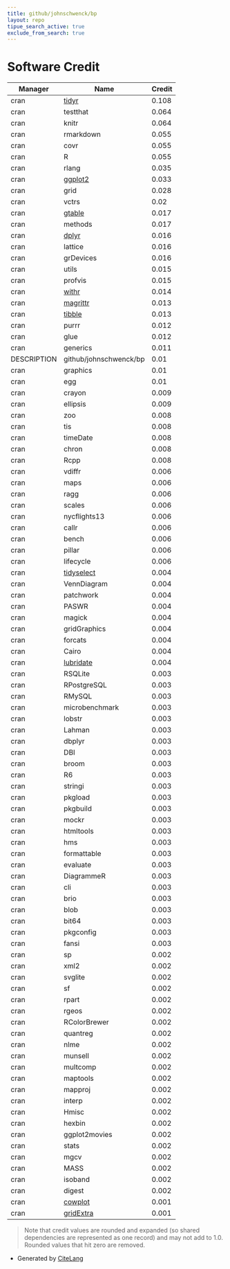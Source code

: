 ```yaml
---
title: github/johnschwenck/bp
layout: repo
tipue_search_active: true
exclude_from_search: true
---
```

# Software Credit

|Manager|Name|Credit|
|-------|----|------|
|cran|[tidyr](https://tidyr.tidyverse.org)|0.108|
|cran|testthat|0.064|
|cran|knitr|0.064|
|cran|rmarkdown|0.055|
|cran|covr|0.055|
|cran|R|0.055|
|cran|rlang|0.035|
|cran|[ggplot2](https://ggplot2.tidyverse.org)|0.033|
|cran|grid|0.028|
|cran|vctrs|0.02|
|cran|[gtable](https://gtable.r-lib.org)|0.017|
|cran|methods|0.017|
|cran|[dplyr](https://dplyr.tidyverse.org)|0.016|
|cran|lattice|0.016|
|cran|grDevices|0.016|
|cran|utils|0.015|
|cran|profvis|0.015|
|cran|[withr](https://withr.r-lib.org)|0.014|
|cran|[magrittr](https://magrittr.tidyverse.org)|0.013|
|cran|[tibble](https://tibble.tidyverse.org/)|0.013|
|cran|purrr|0.012|
|cran|glue|0.012|
|cran|generics|0.011|
|DESCRIPTION|github/johnschwenck/bp|0.01|
|cran|graphics|0.01|
|cran|egg|0.01|
|cran|crayon|0.009|
|cran|ellipsis|0.009|
|cran|zoo|0.008|
|cran|tis|0.008|
|cran|timeDate|0.008|
|cran|chron|0.008|
|cran|Rcpp|0.008|
|cran|vdiffr|0.006|
|cran|maps|0.006|
|cran|ragg|0.006|
|cran|scales|0.006|
|cran|nycflights13|0.006|
|cran|callr|0.006|
|cran|bench|0.006|
|cran|pillar|0.006|
|cran|lifecycle|0.006|
|cran|[tidyselect](https://tidyselect.r-lib.org)|0.004|
|cran|VennDiagram|0.004|
|cran|patchwork|0.004|
|cran|PASWR|0.004|
|cran|magick|0.004|
|cran|gridGraphics|0.004|
|cran|forcats|0.004|
|cran|Cairo|0.004|
|cran|[lubridate](https://lubridate.tidyverse.org)|0.004|
|cran|RSQLite|0.003|
|cran|RPostgreSQL|0.003|
|cran|RMySQL|0.003|
|cran|microbenchmark|0.003|
|cran|lobstr|0.003|
|cran|Lahman|0.003|
|cran|dbplyr|0.003|
|cran|DBI|0.003|
|cran|broom|0.003|
|cran|R6|0.003|
|cran|stringi|0.003|
|cran|pkgload|0.003|
|cran|pkgbuild|0.003|
|cran|mockr|0.003|
|cran|htmltools|0.003|
|cran|hms|0.003|
|cran|formattable|0.003|
|cran|evaluate|0.003|
|cran|DiagrammeR|0.003|
|cran|cli|0.003|
|cran|brio|0.003|
|cran|blob|0.003|
|cran|bit64|0.003|
|cran|pkgconfig|0.003|
|cran|fansi|0.003|
|cran|sp|0.002|
|cran|xml2|0.002|
|cran|svglite|0.002|
|cran|sf|0.002|
|cran|rpart|0.002|
|cran|rgeos|0.002|
|cran|RColorBrewer|0.002|
|cran|quantreg|0.002|
|cran|nlme|0.002|
|cran|munsell|0.002|
|cran|multcomp|0.002|
|cran|maptools|0.002|
|cran|mapproj|0.002|
|cran|interp|0.002|
|cran|Hmisc|0.002|
|cran|hexbin|0.002|
|cran|ggplot2movies|0.002|
|cran|stats|0.002|
|cran|mgcv|0.002|
|cran|MASS|0.002|
|cran|isoband|0.002|
|cran|digest|0.002|
|cran|[cowplot](https://wilkelab.org/cowplot/)|0.001|
|cran|[gridExtra](https://github.com/baptiste/gridextra)|0.001|


> Note that credit values are rounded and expanded (so shared dependencies are represented as one record) and may not add to 1.0. Rounded values that hit zero are removed.


- Generated by [CiteLang](https://github.com/vsoch/citelang)
